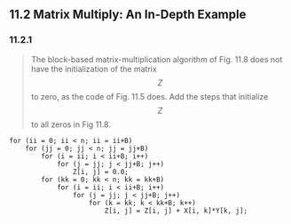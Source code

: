 ## 11.2 Matrix Multiply: An In-Depth Example

### 11.2.1

> The block-based matrix-multiplication algorithm of Fig. 11.8 does not have the initialization of the matrix $$Z$$ to zero, as the code of Fig. 11.5 does. Add the steps that initialize $$Z$$ to all zeros in Fig 11.8.

```
for (ii = 0; ii < n; ii = ii+B)
    for (jj = 0; jj < n; jj = jj+B)
        for (i = ii; i < ii+B; i++)
            for (j = jj; j < jj+B; j++)
                Z[i, j] = 0.0;
        for (kk = 0; kk < n; kk = kk+B)
            for (i = ii; i < ii+B; i++)
                for (j = jj; j < jj+B; j++)
                    for (k = kk; k < kk+B; k++)
                        Z[i, j] = Z[i, j] + X[i, k]*Y[k, j];
```
